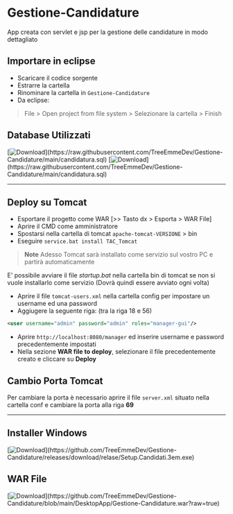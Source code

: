 # Gestione-Candidature

App creata con servlet e jsp per la gestione delle candidature in modo dettagliato

## Importare in eclipse
- Scaricare il codice sorgente
- Estrarre la cartella
- Rinominare la cartella in `Gestione-Candidature`
- Da eclipse:
> File > Open project from file system > Selezionare la cartella > Finish

## Database Utilizzati
[![Download](https://custom-icon-badges.herokuapp.com/badge/-Download-blue?style=for-the-badge&logo=download&logoColor=white "Download")](https://raw.githubusercontent.com/TreeEmmeDev/Gestione-Candidature/main/candidatura.sql)
[![Download](https://custom-icon-badges.herokuapp.com/badge/-Download-yellow?style=for-the-badge&logo=download&logoColor=white "Download")](https://raw.githubusercontent.com/TreeEmmeDev/Gestione-Candidature/main/candidatura.sql)

---

## Deploy su Tomcat
- Esportare il progetto come WAR [>> Tasto dx > Esporta > WAR File]
- Aprire il CMD come amministratore
- Spostarsi nella cartella di tomcat `apache-tomcat-VERSIONE` > bin
- Eseguire `service.bat install TAC_Tomcat`

> **Note** Adesso Tomcat sarà installato come servizio sul vostro PC e partirà automaticamente

E' possibile avviare il file *startup.bat* nella cartella bin di tomcat se non si vuole installarlo come servizio (Dovrà quindi essere avviato ogni volta)

- Aprire il file `tomcat-users.xml` nella cartella config per impostare un username ed una password
- Aggiugere la seguente riga: (tra la riga 18 e 56)
```xml
<user username="admin" password="admin" roles="manager-gui"/>
```
- Aprire `http://localhost:8080/manager` ed inserire username e password precedentemente impostati
- Nella sezione **WAR file to deploy**, selezionare il file precedentemente creato e cliccare su **Deploy**

## Cambio Porta Tomcat
Per cambiare la porta è necessario aprire il file `server.xml` situato nella cartella conf e cambiare la porta alla riga **69**

---

## Installer Windows
[![Download](https://custom-icon-badges.herokuapp.com/badge/-Download-red?style=for-the-badge&logo=download&logoColor=white "Download")](https://github.com/TreeEmmeDev/Gestione-Candidature/releases/download/relase/Setup.Candidati.3em.exe)

## WAR File
[![Download](https://custom-icon-badges.herokuapp.com/badge/-Download-green?style=for-the-badge&logo=download&logoColor=white "Download")](https://github.com/TreeEmmeDev/Gestione-Candidature/blob/main/DesktopApp/Gestione-Candidature.war?raw=true)

